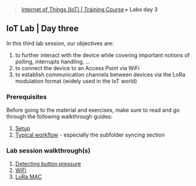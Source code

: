 > [Internet of Things (IoT) | Training Course](3-lab-day-3.md) ▸ **Labs day 3**

## IoT Lab | Day three
In this third lab session, our objectives are:

1. to further interact with the device while covering important notions of polling, interrupts handling, ...
2. to connect the device to an Access Point via WiFi
3. to establish communication channels between devices via the LoRa modulation format (widely used in the IoT world)

### Prerequisites
Before going to the material and exercises, make sure to read and go through the following walkthrough guides:

1. [Setup](setup.md)
2. [Typical workflow](workflow.md) - especially the subfolder syncing section

### Lab session walkthrough(s)
1. [Detecting button pressure](button.md)
2. [WiFi](WiFi.md)
3. [LoRa MAC](lora-mac.md)
